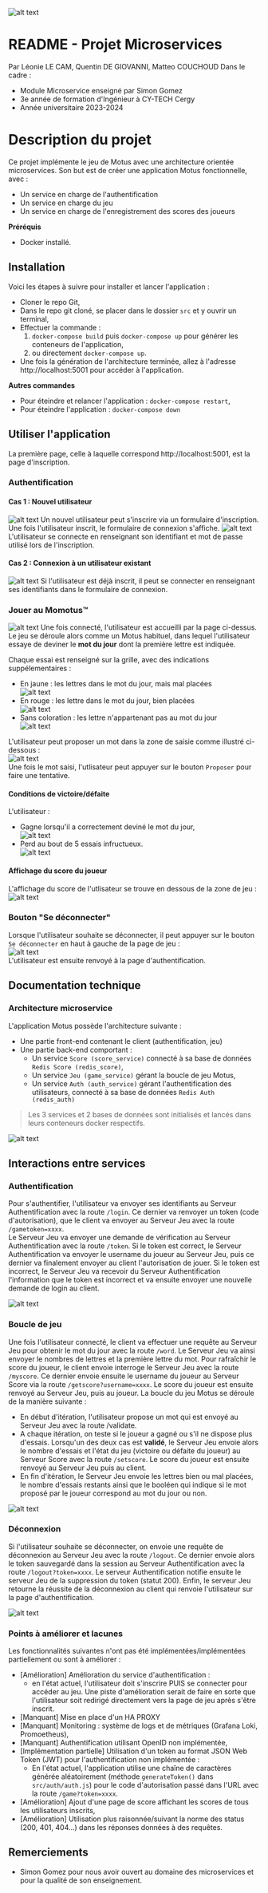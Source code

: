 ![alt text](./img/motus_logo.png)

# README - Projet Microservices
Par Léonie LE CAM, Quentin DE GIOVANNI, Matteo COUCHOUD
Dans le cadre :
- Module Microservice enseigné par Simon Gomez
- 3e année de formation d'Ingénieur à CY-TECH Cergy
- Année universitaire 2023-2024

# Description du projet

Ce projet implémente le jeu de Motus avec une architecture orientée microservices. Son but est de créer une application Motus fonctionnelle, avec : 
- Un service en charge de l'authentification
- Un service en charge du jeu
- Un service en charge de l'enregistrement des scores des joueurs

**Préréquis**
- Docker installé.

## Installation

Voici les étapes à suivre pour installer et lancer l'application :
- Cloner le repo Git,
- Dans le repo git cloné, se placer dans le dossier `src` et y ouvrir un terminal,
- Effectuer la commande :
    1.   `docker-compose build` puis `docker-compose up` pour générer les conteneurs de l'application,
    2. ou directement `docker-compose up`.
- Une fois la génération de l'architecture terminée, allez à l'adresse http://localhost:5001 pour accéder à l'application.

**Autres commandes**
- Pour éteindre et relancer l'application : `docker-compose restart`,
- Pour éteindre l'application : `docker-compose down`

## Utiliser l'application

La première page, celle à laquelle correspond http://localhost:5001, est la page d'inscription.
### Authentification
#### Cas 1 : Nouvel utilisateur
![alt text](./img/inscription.png)
Un nouvel utilisateur peut s'inscrire via un formulaire d'inscription.\
Une fois l'utilisateur inscrit, le formulaire de connexion s'affiche.
![alt text](./img/connexion.png)
L'utilisateur se connecte en renseignant son identifiant et mot de passe utilisé lors de l'inscription.

#### Cas 2 : Connexion à un utilisateur existant
![alt text](./img/connexion.png)
Si l'utilisateur est déjà inscrit, il peut se connecter en renseignant ses identifiants dans le formulaire de connexion.

### Jouer au Momotus™
![alt text](./img/page_jeu.png)
Une fois connecté, l'utilisateur est accueilli par la page ci-dessus. Le jeu se déroule alors comme un Motus habituel, dans lequel l'utilisateur essaye de deviner le **mot du jour** dont la première lettre est indiquée.

Chaque essai est renseigné sur la grille, avec des indications suppélementaires :
- En jaune : les lettres dans le mot du jour, mais mal placées\
![alt text](./img/lettre_jaune.png)
- En rouge : les lettre dans le mot du jour, bien placées\
![alt text](./img/lettre_rouge.png)
- Sans coloration : les lettre n'appartenant pas au mot du jour\
![alt text](./img/lettre_non.png)

L'utilisateur peut proposer un mot dans la zone de saisie comme illustré ci-dessous :\
![alt text](./img/input_proposer.png)\
Une fois le mot saisi, l'utlisateur peut appuyer sur le bouton `Proposer` pour faire une tentative.

#### Conditions de victoire/défaite
L'utilisateur :
- Gagne lorsqu'il a correctement deviné le mot du jour,\
![alt text](./img/win.png)
- Perd au bout de 5 essais infructueux.\
![alt text](./img/loose.png)


#### Affichage du score du joueur
L'affichage du score de l'utlisateur se trouve en dessous de la zone de jeu :\
![alt text](./img/affichage_score.png)

### Bouton "Se déconnecter"
Lorsque l'utilisateur souhaite se déconnecter, il peut appuyer sur le bouton `Se déconnecter` en haut à gauche de la page de jeu :\
![alt text](./img/bouton_deconnexion.png)\
L'utilisateur est ensuite renvoyé à la page d'authentification.

## Documentation technique
### Architecture microservice

L'application Motus possède l'architecture suivante :
- Une partie front-end contenant le client (authentification, jeu)
- Une partie back-end comportant :
    - Un service `Score (score_service)` connecté à sa base de données `Redis Score (redis_score)`,
    - Un service `Jeu (game_service)` gérant la boucle de jeu Motus,
    - Un service `Auth (auth_service)` gérant l'authentification des utilisateurs, connecté à sa base de données `Redis Auth (redis_auth)`

>Les 3 services et 2 bases de données sont initialisés et lancés dans leurs conteneurs docker respectifs.

![alt text](./img/architecture.png)

## Interactions entre services
### Authentification

Pour s'authentifier, l'utilisateur va envoyer ses identifiants au Serveur Authentification avec la route `/login`. Ce dernier va renvoyer un token (code d'autorisation), que le client va envoyer au Serveur Jeu avec la route `/gametoken=xxxx`.\
Le Serveur Jeu va envoyer une demande de vérification au Serveur Authentification avec la route `/token`. Si le token est correct, le Serveur Authentification va envoyer le username du joueur au Serveur Jeu, puis ce dernier va finalement envoyer au client l'autorisation de jouer. Si le token est incorrect, le Serveur Jeu va recevoir du Serveur Authentification l'information que le token est incorrect et va ensuite envoyer une nouvelle demande de login au client.

![alt text](./img/authentification.png)
### Boucle de jeu

Une fois l'utilisateur connecté, le client va effectuer une requête au Serveur Jeu pour obtenir le mot du jour avec la route `/word`. Le Serveur Jeu va ainsi envoyer le nombres de lettres et la première lettre du mot. Pour rafraîchir le score du joueur, le client envoie interroge le Serveur Jeu avec la route `/myscore`. Ce dernier envoie ensuite le username du joueur au Serveur Score via la route `/getscore?username=xxxx`. Le score du joueur est ensuite renvoyé au Serveur Jeu, puis au joueur.
La boucle du jeu Motus se déroule de la manière suivante :
- En début d'itération, l'utilisateur propose un mot qui est envoyé au Serveur Jeu avec la route /validate.
- A chaque itération, on teste si le joueur a gagné ou s'il ne dispose plus d'essais. Lorsqu'un des deux cas est **validé**, le Serveur Jeu envoie alors le nombre d'essais et l'état du jeu (victoire ou défaite du joueur) au Serveur Score avec la route `/setscore`. Le score du joueur est ensuite renvoyé au Serveur Jeu puis au client.
- En fin d'itération, le Serveur Jeu envoie les lettres bien ou mal placées, le nombre d'essais restants ainsi que le booléen qui indique si le mot proposé par le joueur correspond au mot du jour ou non.

![alt text](./img/motus_game_and_score.png)

### Déconnexion

Si l'utilisateur souhaite se déconnecter, on envoie une requête de déconnexion au Serveur Jeu avec la route `/logout`. Ce dernier envoie alors le token sauvegardé dans la session au Serveur Authentification avec la route `/logout?token=xxxx`. Le serveur Authentification notifie ensuite le serveur Jeu de la suppression du token (statut 200). Enfin, le serveur Jeu retourne la réussite de la déconnexion au client qui renvoie l'utilisateur sur la page d'authentification.

![alt text](./img/deconnexion.png)

### Points à améliorer et lacunes

Les fonctionnalités suivantes n'ont pas été implémentées/implémentées partiellement ou sont à améliorer :
- [Amélioration] Amélioration du service d'authentification : 
    - en l'état actuel, l'utilisateur doit s'inscrire PUIS se connecter pour accéder au jeu. Une piste d'amélioration serait de faire en sorte que l'utilisateur soit redirigé directement vers la page de jeu après s'être inscrit.
- [Manquant] Mise en place d'un HA PROXY
- [Manquant] Monitoring : système de logs et de métriques (Grafana Loki, Promoetheus),
- [Manquant] Authentification utilisant OpenID non implémentée,
- [Implémentation partielle] Utilisation d'un token au format JSON Web Token (JWT) pour l'authentification non implémentée :
    - En l'état actuel, l'application utilise une chaîne de caractères générée aléatoirement (méthode `generateToken()` dans `src/auth/auth.js`) pour le code d'autorisation passé dans l'URL avec la route `/game?token=xxxx`.
- [Amélioration] Ajout d'une page de score affichant les scores de tous les utilisateurs inscrits,
- [Amélioration] Utilisation plus raisonnée/suivant la norme des status (200, 401, 404...) dans les réponses données à des requêtes.

## Remerciements

* Simon Gomez pour nous avoir ouvert au domaine des microservices et pour la qualité de son enseignement.
